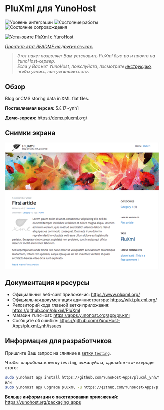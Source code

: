 <!--
Важно: этот README был автоматически сгенерирован <https://github.com/YunoHost/apps/tree/master/tools/readme_generator>
Он НЕ ДОЛЖЕН редактироваться вручную.
-->

# PluXml для YunoHost

[![Уровень интеграции](https://apps.yunohost.org/badge/integration/pluxml)](https://ci-apps.yunohost.org/ci/apps/pluxml/)
![Состояние работы](https://apps.yunohost.org/badge/state/pluxml)
![Состояние сопровождения](https://apps.yunohost.org/badge/maintained/pluxml)

[![Установите PluXml с YunoHost](https://install-app.yunohost.org/install-with-yunohost.svg)](https://install-app.yunohost.org/?app=pluxml)

*[Прочтите этот README на других языках.](./ALL_README.md)*

> *Этот пакет позволяет Вам установить PluXml быстро и просто на YunoHost-сервер.*  
> *Если у Вас нет YunoHost, пожалуйста, посмотрите [инструкцию](https://yunohost.org/install), чтобы узнать, как установить его.*

## Обзор

Blog or CMS storing data in XML flat files.


**Поставляемая версия:** 5.8.17~ynh1

**Демо-версия:** <https://demo.pluxml.org/>

## Снимки экрана

![Снимок экрана PluXml](./doc/screenshots/screenshot.png)

## Документация и ресурсы

- Официальный веб-сайт приложения: <https://www.pluxml.org/>
- Официальная документация администратора: <https://wiki.pluxml.org/>
- Репозиторий кода главной ветки приложения: <https://github.com/pluxml/PluXml>
- Магазин YunoHost: <https://apps.yunohost.org/app/pluxml>
- Сообщите об ошибке: <https://github.com/YunoHost-Apps/pluxml_ynh/issues>

## Информация для разработчиков

Пришлите Ваш запрос на слияние в [ветку `testing`](https://github.com/YunoHost-Apps/pluxml_ynh/tree/testing).

Чтобы попробовать ветку `testing`, пожалуйста, сделайте что-то вроде этого:

```bash
sudo yunohost app install https://github.com/YunoHost-Apps/pluxml_ynh/tree/testing --debug
или
sudo yunohost app upgrade pluxml -u https://github.com/YunoHost-Apps/pluxml_ynh/tree/testing --debug
```

**Больше информации о пакетировании приложений:** <https://yunohost.org/packaging_apps>
